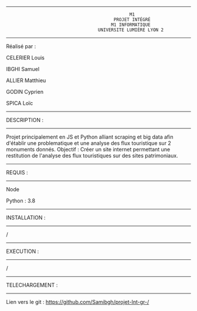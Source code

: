 
****************************************************************************************************************
                                                   M1                             
                                             PROJET INTÉGRÉ
                                            M1 INFORMATIQUE                
                                       UNIVERSITE LUMIÈRE LYON 2              
****************************************************************************************************************

Réalisé par :

CELERIER Louis 

IBGHI Samuel

ALLIER Matthieu

GODIN Cyprien

SPICA Loïc

*********************
DESCRIPTION :
*********************

Projet principalement en JS et Python alliant scraping et big data afin d'établir une problematique et une analyse des flux touristique sur 2 monuments donnés.
Objectif : Créer un site internet permettant une restitution de l'analyse des flux touristiques sur des sites patrimoniaux. 

*********************
REQUIS :
*********************

Node

Python : 3.8

*********************
INSTALLATION :
*********************

/

*********************
EXECUTION :
*********************

/
	
*********************
TELECHARGEMENT :
*********************

Lien vers le git :
 https://github.com/Samibgh/projet-Int-gr-/
